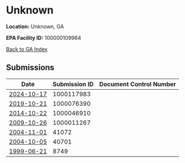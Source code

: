 # Unknown

**Location:** Unknown, GA

**EPA Facility ID:** 100000109964

[Back to GA Index](../../index.md)

## Submissions

| Date | Submission ID | Document Control Number |
|------|--------------|-------------------------|
| [2024-10-17](submissions/1000117983.md) | 1000117983 |  |
| [2019-10-21](submissions/1000076390.md) | 1000076390 |  |
| [2014-10-22](submissions/1000046910.md) | 1000046910 |  |
| [2009-10-26](submissions/1000011267.md) | 1000011267 |  |
| [2004-11-01](submissions/41072.md) | 41072 |  |
| [2004-10-05](submissions/40701.md) | 40701 |  |
| [1999-06-21](submissions/8749.md) | 8749 |  |
